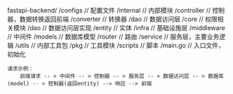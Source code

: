 fastapi-backend/
    /configs    // 配置文件
    /internal   // 内部模块
        /controller     // 控制器，数据转换返回前端
        /converter      // 转换器
        /dao            // 数据访问层
        /core           // 权限相关模块
        /dao            // 数据访问层实现
        /entity         // 实体
        /infra          // 基础设施层
        /middleware     // 中间件
        /models         // 数据库模型
        /router         // 路由
        /service        // 服务层，主要业务逻辑
        /utils          // 内部工具包
    /pkg        // 工具模块
    /scripts    // 脚本
    /main.go    // 入口文件，初始化
    
    请求示例：
        前端请求 -- > 中间件 -- > 控制器 -- > 服务层 -- > 数据访问层 -- > 数据库(model) -- > 控制器(返回entity) --> 响应 --> 前端
    